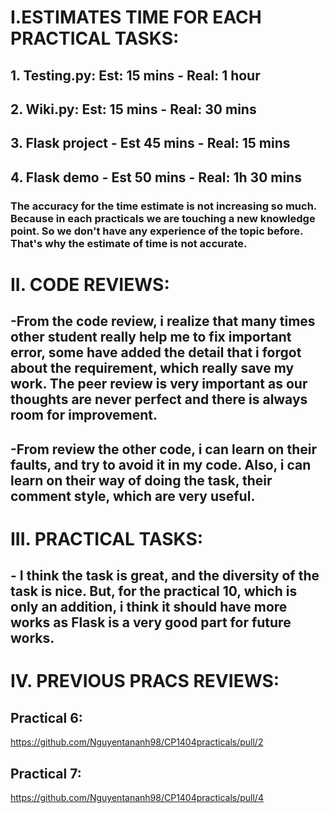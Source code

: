 # I.ESTIMATES TIME FOR EACH PRACTICAL TASKS:
## 1. Testing.py: Est: 15 mins  - Real: 1 hour
## 2. Wiki.py: Est: 15 mins - Real: 30 mins
## 3. Flask project - Est 45 mins - Real: 15 mins
## 4. Flask demo - Est 50 mins - Real: 1h 30 mins

### The accuracy for the time estimate is not increasing so much. Because in each practicals we are touching a new knowledge point. So we don't have any experience of the topic before. That's why the estimate of time is not accurate.

# II. CODE REVIEWS:
## -From the code review, i realize that many times other student really help me to fix important error, some have added the detail that i forgot about the requirement, which really save my work. The peer review is very important as our thoughts are never perfect and there is always room for improvement.
## -From review the other code, i can learn on their faults, and try to avoid it in my code. Also, i can learn on their way of doing the task, their comment style, which are very useful.

# III. PRACTICAL TASKS:
## - I think the task is great, and the diversity of the task is nice. But, for the practical 10, which is only an addition, i think it should have more works as Flask is a very good part for future works.


# IV. PREVIOUS PRACS REVIEWS:
## Practical 6:
https://github.com/Nguyentananh98/CP1404practicals/pull/2
## Practical 7:
https://github.com/Nguyentananh98/CP1404practicals/pull/4